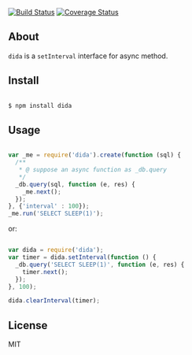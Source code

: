 [![Build Status](https://travis-ci.org/aleafs/dida.png?branch=master)](https://travis-ci.org/aleafs/dida)
[![Coverage Status](https://coveralls.io/repos/aleafs/dida/badge.png)](https://coveralls.io/r/aleafs/dida)

## About

`dida` is a `setInterval` interface for async method.

## Install

```bash

$ npm install dida
```

## Usage

```javascript

var _me = require('dida').create(function (sql) {
  /**
   * @ suppose an async function as _db.query
   */
  _db.query(sql, function (e, res) {
    _me.next();
  });
}, {'interval' : 100});
_me.run('SELECT SLEEP(1)');

```

or:

```javascript

var dida = require('dida');
var timer = dida.setInterval(function () {
  _db.query('SELECT SLEEP(1)', function (e, res) {
    timer.next();  
  });
}, 100);

dida.clearInterval(timer);

```

## License

MIT

